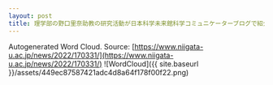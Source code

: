 ```yaml
---
layout: post
title: 理学部の野口里奈助教の研究活動が日本科学未来館科学コミュニケーターブログで紹介されました
---
```

Autogenerated Word Cloud.
Source\: [https://www.niigata-u.ac.jp/news/2022/170331/](https://www.niigata-u.ac.jp/news/2022/170331/)
![WordCloud]({{ site.baseurl }}/assets/449ec87587421adc4d8a64f178f00f22.png)